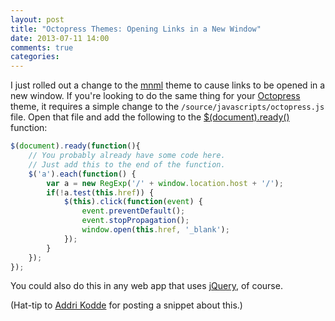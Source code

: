 ```yaml
---
layout: post
title: "Octopress Themes: Opening Links in a New Window"
date: 2013-07-11 14:00
comments: true
categories: 
---
```

I just rolled out a change to the [mnml](https://github.com/ioveracker/mnml) theme to cause links to be opened in a new window.  If you're looking to do the same thing for your [Octopress](http://octopress.org) theme, it requires a simple change to the `/source/javascripts/octopress.js` file.  Open that file and add the following to the [$(document).ready()](http://learn.jquery.com/using-jquery-core/document-ready/) function:

``` javascript
$(document).ready(function(){
    // You probably already have some code here.
    // Just add this to the end of the function.
    $('a').each(function() {
        var a = new RegExp('/' + window.location.host + '/');
        if(!a.test(this.href)) {
            $(this).click(function(event) {
                event.preventDefault();
                event.stopPropagation();
                window.open(this.href, '_blank');
            });
        }
    });
});
```
You could also do this in any web app that uses [jQuery](http://jquery.com), of course.

(Hat-tip to [Addri Kodde](http://www.adrikodde.nl/blog/2012/octopress-links-new-window/) for posting a snippet about this.)